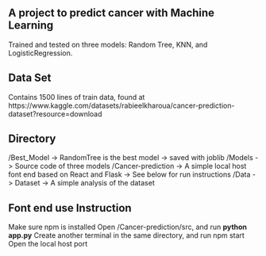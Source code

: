 <h2> A project to predict cancer with Machine Learning</h2>
Trained and tested on three models: Random Tree, KNN, and LogisticRegression. 
<br> 
<h2>Data Set</h2>
Contains 1500 lines of train data, found at https://www.kaggle.com/datasets/rabieelkharoua/cancer-prediction-dataset?resource=download 
<br> 
<h2>Directory</h2>
/Best_Model 
  -> RandomTree is the best model 
  -> saved with joblib 
/Models
  -> Source code of three models 
/Cancer-prediction
  -> A simple local host font end based on React and Flask 
  -> See below for run instructions
/Data
  -> Dataset
  -> A simple analysis of the dataset

<h2>Font end use Instruction</h2>
Make sure npm is installed 
Open /Cancer-prediction/src, and run <b>python app.py</b>
Create another terminal in the same directory, and run npm start
Open the local host port 



